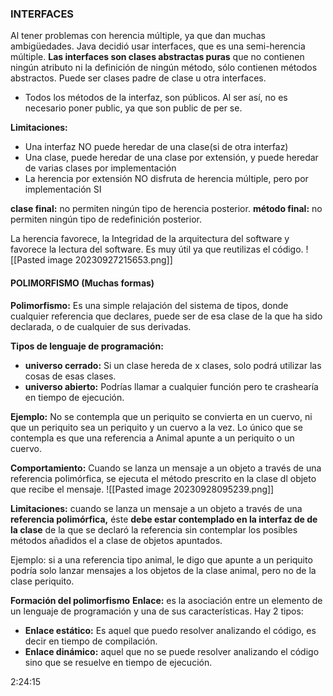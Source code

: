 ### INTERFACES
Al tener problemas con herencia múltiple, ya que dan muchas ambigüedades. Java decidió usar interfaces, que es una semi-herencia múltiple.
**Las interfaces son clases abstractas puras** que no contienen ningún atributo ni la definición de ningún método, sólo contienen métodos abstractos. Puede ser clases padre de clase u otra interfaces.

- Todos los métodos de la interfaz, son públicos. Al ser así, no es necesario poner public, ya que son public de per se.

**Limitaciones:**
- Una interfaz NO puede heredar de una clase(si de otra interfaz)
- Una clase, puede heredar de una clase por extensión, y puede heredar de varias clases por implementación
- La herencia por extensión NO disfruta de herencia múltiple, pero por implementación SI

**clase final:** no permiten ningún tipo de herencia posterior.
**método final:** no permiten ningún tipo de redefinición posterior.

La herencia favorece, la Integridad de la arquitectura del software y favorece la lectura del software.
Es muy útil ya que reutilizas el código.
 ![[Pasted image 20230927215653.png]]
#### POLIMORFISMO (Muchas formas)
**Polimorfismo:** Es una simple relajación del sistema de tipos, donde cualquier referencia que declares, puede ser de esa clase de la que ha sido declarada, o de cualquier de sus derivadas.

**Tipos de lenguaje de programación:**
- **universo cerrado:** Si un clase hereda de x clases, solo podrá utilizar las cosas de esas clases.
- **universo abierto:** Podrías llamar a cualquier función pero te crashearía en tiempo de ejecución.

**Ejemplo:** No se contempla que un periquito se convierta en un cuervo, ni que un periquito sea un periquito y un cuervo a la vez. Lo único que se contempla es que una referencia a Animal apunte a un periquito o un cuervo.

**Comportamiento:** Cuando se lanza un mensaje a un objeto a través de una referencia polimórfica, se ejecuta el método prescrito en la clase dl objeto que recibe el mensaje.
![[Pasted image 20230928095239.png]]

**Limitaciones:** 
cuando se lanza un mensaje a un objeto a través de una **referencia polimórfica,** éste **debe estar contemplado en la interfaz de de la clase** de la que se declaró la referencia sin contemplar los posibles métodos añadidos el a clase de objetos apuntados.

Ejemplo: si a una referencia tipo animal, le digo que apunte a un periquito podría solo lanzar mensajes a los objetos de la clase animal, pero no de la clase periquito.

**Formación del polimorfismo**
**Enlace:** es la asociación entre un elemento de un lenguaje de programación y una de sus características.
Hay 2 tipos:
- **Enlace estático:** Es aquel que puedo resolver analizando el código, es decir en tiempo de compilación.
- **Enlace dinámico:** aquel que no se puede resolver analizando el código sino que se resuelve en tiempo de ejecución.

2:24:15